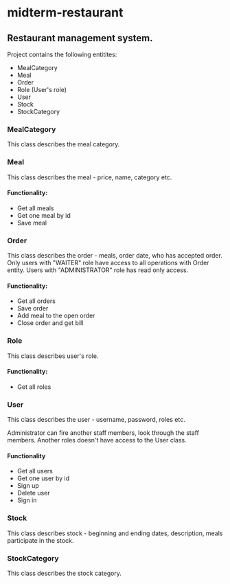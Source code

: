 # midterm-restaurant

## Restaurant management system.

Project contains the following entitites:

* MealCategory
* Meal
* Order
* Role (User's role)
* User
* Stock
* StockCategory

### MealCategory
This class describes the meal category.

### Meal
This class describes the meal - price, name, category etc.

#### Functionality:
* Get all meals
* Get one meal by id
* Save meal

### Order
This class describes the order - meals, order date, who has accepted order. Only users with "WAITER" role have access to all operations with Order entity. Users with "ADMINISTRATOR" role has read only access.

#### Functionality:
* Get all orders
* Save order
* Add meal to the open order
* Close order and get bill

### Role
This class describes user's role.

#### Functionality:
* Get all roles

### User
This class describes the user - username, password, roles etc.

Administrator can fire another staff members, look through the staff members. Another roles doesn't have access to the User class.

#### Functionality
* Get all users
* Get one user by id
* Sign up
* Delete user
* Sign in

### Stock
This class describes stock - beginning and ending dates, description, meals participate in the stock.

### StockCategory 
This class describes the stock category.
  
  
